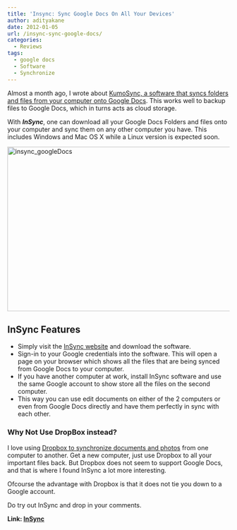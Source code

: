 ```yaml
---
title: 'Insync: Sync Google Docs On All Your Devices'
author: adityakane
date: 2012-01-05
url: /insync-sync-google-docs/
categories:
  - Reviews
tags:
  - google docs
  - Software
  - Synchronize
---
```

Almost a month ago, I wrote about [KumoSync, a software that syncs folders and files from your computer onto Google Docs][1]. This works well to backup files to Google Docs, which in turns acts as cloud storage.

With ***InSync***, one can download all your Google Docs Folders and files onto your computer and sync them on any other computer you have. This includes Windows and Mac OS X while a Linux version is expected soon.

[<img class="wp-image-50675" style="padding-left: 0px;padding-right: 0px;padding-top: 0px;border: 0px" src="http://cdn.devilsworkshop.org/files/2012/01/insync_googleDocs_thumb.png" alt="insync_googleDocs" width="620" height="373" border="0" />][2]

## InSync Features

  * Simply visit the <a href="https://www.insynchq.com" onclick="_gaq.push(['_trackEvent', 'outbound-article', 'https://www.insynchq.com', 'InSync website']);" >InSync website</a> and download the software.
  * Sign-in to your Google credentials into the software. This will open a page on your browser which shows all the files that are being synced from Google Docs to your computer.
  * If you have another computer at work, install InSync software and use the same Google account to show store all the files on the second computer.
  * This way you can use edit documents on either of the 2 computers or even from Google Docs directly and have them perfectly in sync with each other.

### Why Not Use DropBox instead?

I love using [Dropbox to synchronize documents and photos][3] from one computer to another. Get a new computer, just use Dropbox to all your important files back. But Dropbox does not seem to support Google Docs, and that is where I found InSync a lot more interesting.

Ofcourse the advantage with Dropbox is that it does not tie you down to a Google account.

Do try out InSync and drop in your comments.

**Link: <a href="https://www.insynchq.com" onclick="_gaq.push(['_trackEvent', 'outbound-article', 'https://www.insynchq.com', 'InSync']);" >InSync</a>**

 [1]: http://devilsworkshop.org/sync-folders-windows-google-docs/
 [2]: http://cdn.devilsworkshop.org/files/2012/01/insync_googleDocs.png
 [3]: http://devilsworkshop.org/dropbox-excellent-tool-to-sync-your-files-across-computers/
